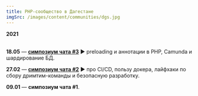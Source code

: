 ```yaml
---
title: PHP-сообщество в Дагестане
imgSrc: /images/content/communities/dgs.jpg
---
```


**2021**<br><br>

**18.05** — **[симпозиум чата #3](https://phpcommunity.ru/preloading%20%D0%B8%20%D0%B0%D0%BD%D0%BD%D0%BE%D1%82%D0%B0%D1%86%D0%B8%D0%B8%20%D0%B2%20PHP,%20Camunda%20%D0%B8%20%D1%88%D0%B0%D1%80%D0%B4%D0%B8%D1%80%D0%BE%D0%B2%D0%B0%D0%BD%D0%B8%D0%B5%20%D0%91%D0%94.)** ▶️ preloading и аннотации в PHP, Camunda и шардирование БД.

**27.02** — **[симпозиум чата #2](https://youtu.be/uMI5I03DKVY)** ▶️ про CI/CD, пользу докера, лайфхаки по сбору дримтим-команды и безопасную разработку.

**09.01** — **симпозиум чата #1**.
